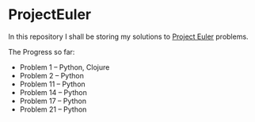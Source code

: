 # ProjectEuler

In this repository I shall be storing my solutions to [Project Euler](https://projecteuler.net) problems.

The Progress so far:

- Problem 1 – Python, Clojure
- Problem 2 – Python
- Problem 11 – Python
- Problem 14 – Python
- Problem 17 – Python
- Problem 21 – Python
